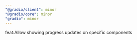 ```yaml
---
"@gradio/client": minor
"@gradio/core": minor
"gradio": minor
---
```


feat:Allow showing progress updates on specific components
